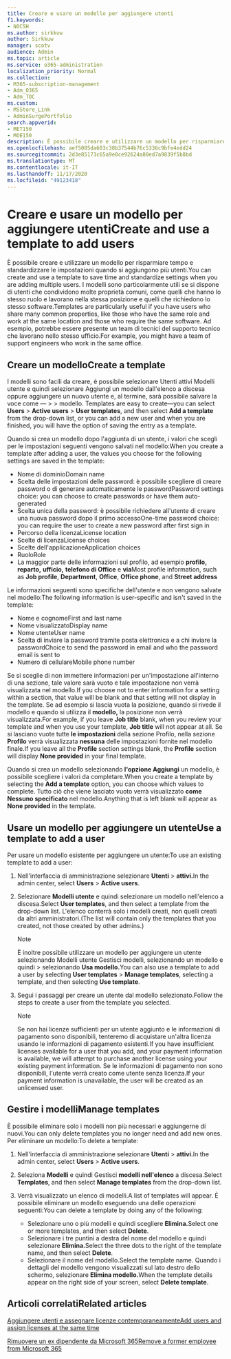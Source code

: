 ```yaml
---
title: Creare e usare un modello per aggiungere utenti
f1.keywords:
- NOCSH
ms.author: sirkkuw
author: Sirkkuw
manager: scotv
audience: Admin
ms.topic: article
ms.service: o365-administration
localization_priority: Normal
ms.collection:
- M365-subscription-management
- Adm_O365
- Adm_TOC
ms.custom:
- MSStore_Link
- AdminSurgePortfolio
search.appverid:
- MET150
- MOE150
description: È possibile creare e utilizzare un modello per risparmiare tempo e standardizzare le impostazioni quando si aggiungono più utenti.
ms.openlocfilehash: aef5085da603c38b37544b76c5336c9bfe4edd24
ms.sourcegitcommit: 2d3e85173c65a9e0ce92624a80ed7a9839f5b8bd
ms.translationtype: MT
ms.contentlocale: it-IT
ms.lasthandoff: 11/17/2020
ms.locfileid: "49123418"
---
```

# <a name="create-and-use-a-template-to-add-users"></a><span data-ttu-id="69f6c-103">Creare e usare un modello per aggiungere utenti</span><span class="sxs-lookup"><span data-stu-id="69f6c-103">Create and use a template to add users</span></span>

<span data-ttu-id="69f6c-104">È possibile creare e utilizzare un modello per risparmiare tempo e standardizzare le impostazioni quando si aggiungono più utenti.</span><span class="sxs-lookup"><span data-stu-id="69f6c-104">You can create and use a template to save time and standardize settings when you are adding multiple users.</span></span> <span data-ttu-id="69f6c-105">I modelli sono particolarmente utili se si dispone di utenti che condividono molte proprietà comuni, come quelli che hanno lo stesso ruolo e lavorano nella stessa posizione e quelli che richiedono lo stesso software.</span><span class="sxs-lookup"><span data-stu-id="69f6c-105">Templates are particularly useful if you have users who share many common properties, like those who have the same role and work at the same location and those who require the same software.</span></span> <span data-ttu-id="69f6c-106">Ad esempio, potrebbe essere presente un team di tecnici del supporto tecnico che lavorano nello stesso ufficio.</span><span class="sxs-lookup"><span data-stu-id="69f6c-106">For example, you might have a team of support engineers who work in the same office.</span></span>  

## <a name="create-a-template"></a><span data-ttu-id="69f6c-107">Creare un modello</span><span class="sxs-lookup"><span data-stu-id="69f6c-107">Create a template</span></span>

<span data-ttu-id="69f6c-108">I modelli sono facili da creare, è possibile selezionare Utenti attivi Modelli utente e quindi selezionare Aggiungi un modello dall'elenco a discesa oppure aggiungere un nuovo utente e, al termine, sarà possibile salvare la voce come &mdash;   >    >  modello. </span><span class="sxs-lookup"><span data-stu-id="69f6c-108">Templates are easy to create&mdash;you can select **Users** > **Active users** > **User templates**, and then select **Add a template** from the drop-down list, or you can add a new user and when you are finished, you will have the option of saving the entry as a template.</span></span>

<span data-ttu-id="69f6c-109">Quando si crea un modello dopo l'aggiunta di un utente, i valori che scegli per le impostazioni seguenti vengono salvati nel modello:</span><span class="sxs-lookup"><span data-stu-id="69f6c-109">When you create a template after adding a user, the values you choose for the following settings are saved in the template:</span></span>

- <span data-ttu-id="69f6c-110">Nome di dominio</span><span class="sxs-lookup"><span data-stu-id="69f6c-110">Domain name</span></span>
- <span data-ttu-id="69f6c-111">Scelta delle impostazioni delle password: è possibile scegliere di creare password o di generare automaticamente le password</span><span class="sxs-lookup"><span data-stu-id="69f6c-111">Password settings choice: you can choose to create passwords or have them auto-generated</span></span>
- <span data-ttu-id="69f6c-112">Scelta unica della password: è possibile richiedere all'utente di creare una nuova password dopo il primo accesso</span><span class="sxs-lookup"><span data-stu-id="69f6c-112">One-time password choice: you can require the user to create a new password after first sign in</span></span>
- <span data-ttu-id="69f6c-113">Percorso della licenza</span><span class="sxs-lookup"><span data-stu-id="69f6c-113">License location</span></span>
- <span data-ttu-id="69f6c-114">Scelte di licenza</span><span class="sxs-lookup"><span data-stu-id="69f6c-114">License choices</span></span>
- <span data-ttu-id="69f6c-115">Scelte dell'applicazione</span><span class="sxs-lookup"><span data-stu-id="69f6c-115">Application choices</span></span>
- <span data-ttu-id="69f6c-116">Ruolo</span><span class="sxs-lookup"><span data-stu-id="69f6c-116">Role</span></span>
- <span data-ttu-id="69f6c-117">La maggior parte delle informazioni sul profilo, ad esempio **profilo,** **reparto,** **ufficio,** **telefono di Office** e **via**</span><span class="sxs-lookup"><span data-stu-id="69f6c-117">Most profile information, such as **Job profile**, **Department**, **Office**, **Office phone**, and **Street address**</span></span> 

<span data-ttu-id="69f6c-118">Le informazioni seguenti sono specifiche dell'utente e non vengono salvate nel modello:</span><span class="sxs-lookup"><span data-stu-id="69f6c-118">The following information is user-specific and isn't saved in the template:</span></span>

- <span data-ttu-id="69f6c-119">Nome e cognome</span><span class="sxs-lookup"><span data-stu-id="69f6c-119">First and last name</span></span>
- <span data-ttu-id="69f6c-120">Nome visualizzato</span><span class="sxs-lookup"><span data-stu-id="69f6c-120">Display name</span></span>
- <span data-ttu-id="69f6c-121">Nome utente</span><span class="sxs-lookup"><span data-stu-id="69f6c-121">User name</span></span>
- <span data-ttu-id="69f6c-122">Scelta di inviare la password tramite posta elettronica e a chi inviare la password</span><span class="sxs-lookup"><span data-stu-id="69f6c-122">Choice to send the password in email and who the password email is sent to</span></span>
- <span data-ttu-id="69f6c-123">Numero di cellulare</span><span class="sxs-lookup"><span data-stu-id="69f6c-123">Mobile phone number</span></span>

<span data-ttu-id="69f6c-124">Se si sceglie di non immettere informazioni per un'impostazione all'interno di una sezione, tale valore sarà vuoto e tale impostazione non verrà visualizzata nel modello.</span><span class="sxs-lookup"><span data-stu-id="69f6c-124">If you choose not to enter information for a setting within a section, that value will be blank and that setting will not display in the template.</span></span> <span data-ttu-id="69f6c-125">Se ad esempio  si lascia vuota la posizione, quando si rivede il modello e quando si utilizza il **modello,** la posizione non verrà visualizzata.</span><span class="sxs-lookup"><span data-stu-id="69f6c-125">For example, if you leave **Job title** blank, when you review your template and when you use your template, **Job title** will not appear at all.</span></span> <span data-ttu-id="69f6c-126">Se si lasciano vuote tutte **le impostazioni** della sezione Profilo, nella sezione **Profilo** verrà visualizzata **nessuna** delle impostazioni fornite nel modello finale.</span><span class="sxs-lookup"><span data-stu-id="69f6c-126">If you leave all the **Profile** section settings blank, the **Profile** section will display **None provided** in your final template.</span></span>

<span data-ttu-id="69f6c-127">Quando si crea un modello selezionando **l'opzione Aggiungi** un modello, è possibile scegliere i valori da completare.</span><span class="sxs-lookup"><span data-stu-id="69f6c-127">When you create a template by selecting the **Add a template** option, you can choose which values to complete.</span></span> <span data-ttu-id="69f6c-128">Tutto ciò che viene lasciato vuoto verrà visualizzato **come Nessuno specificato** nel modello.</span><span class="sxs-lookup"><span data-stu-id="69f6c-128">Anything that is left blank will appear as **None provided** in the template.</span></span>

## <a name="use-a-template-to-add-a-user"></a><span data-ttu-id="69f6c-129">Usare un modello per aggiungere un utente</span><span class="sxs-lookup"><span data-stu-id="69f6c-129">Use a template to add a user</span></span>

<span data-ttu-id="69f6c-130">Per usare un modello esistente per aggiungere un utente:</span><span class="sxs-lookup"><span data-stu-id="69f6c-130">To use an existing template to add a user:</span></span>

1. <span data-ttu-id="69f6c-131">Nell'interfaccia di amministrazione selezionare **Utenti**  >  **attivi.**</span><span class="sxs-lookup"><span data-stu-id="69f6c-131">In the admin center, select **Users** > **Active users**.</span></span>

2. <span data-ttu-id="69f6c-132">Selezionare **Modelli utente** e quindi selezionare un modello nell'elenco a discesa.</span><span class="sxs-lookup"><span data-stu-id="69f6c-132">Select **User templates**, and then select a template from the drop-down list.</span></span> <span data-ttu-id="69f6c-133">L'elenco conterrà solo i modelli creati, non quelli creati da altri amministratori.</span><span class="sxs-lookup"><span data-stu-id="69f6c-133">(The list will contain only the templates that you created, not those created by other admins.)</span></span>

   > [!NOTE]
   > <span data-ttu-id="69f6c-134">È inoltre possibile utilizzare un modello per aggiungere un utente selezionando Modelli utente Gestisci modelli, selezionando un modello e quindi  >  selezionando **Usa modello.**</span><span class="sxs-lookup"><span data-stu-id="69f6c-134">You can also use a template to add a user by selecting **User templates** > **Manage templates**, selecting a template, and then selecting **Use template**.</span></span>

3. <span data-ttu-id="69f6c-135">Segui i passaggi per creare un utente dal modello selezionato.</span><span class="sxs-lookup"><span data-stu-id="69f6c-135">Follow the steps to create a user from the template you selected.</span></span>

   > [!NOTE]
   > <span data-ttu-id="69f6c-136">Se non hai licenze sufficienti per un utente aggiunto e le informazioni di pagamento sono disponibili, tenteremo di acquistare un'altra licenza usando le informazioni di pagamento esistenti.</span><span class="sxs-lookup"><span data-stu-id="69f6c-136">If you have insufficient licenses available for a user that you add, and your payment information is available, we will attempt to purchase another license using your existing payment information.</span></span> <span data-ttu-id="69f6c-137">Se le informazioni di pagamento non sono disponibili, l'utente verrà creato come utente senza licenza.</span><span class="sxs-lookup"><span data-stu-id="69f6c-137">If your payment information is unavailable, the user will be created as an unlicensed user.</span></span>

## <a name="manage-templates"></a><span data-ttu-id="69f6c-138">Gestire i modelli</span><span class="sxs-lookup"><span data-stu-id="69f6c-138">Manage templates</span></span>

<span data-ttu-id="69f6c-139">È possibile eliminare solo i modelli non più necessari e aggiungerne di nuovi.</span><span class="sxs-lookup"><span data-stu-id="69f6c-139">You can only delete templates you no longer need and add new ones.</span></span> <span data-ttu-id="69f6c-140">Per eliminare un modello:</span><span class="sxs-lookup"><span data-stu-id="69f6c-140">To delete a template:</span></span>

1. <span data-ttu-id="69f6c-141">Nell'interfaccia di amministrazione selezionare **Utenti**  >  **attivi.**</span><span class="sxs-lookup"><span data-stu-id="69f6c-141">In the admin center, select **Users** > **Active users**.</span></span>

2. <span data-ttu-id="69f6c-142">Seleziona **Modelli** e quindi Gestisci **modelli nell'elenco** a discesa.</span><span class="sxs-lookup"><span data-stu-id="69f6c-142">Select **Templates**, and then select **Manage templates** from the drop-down list.</span></span>

3. <span data-ttu-id="69f6c-143">Verrà visualizzato un elenco di modelli.</span><span class="sxs-lookup"><span data-stu-id="69f6c-143">A list of templates will appear.</span></span> <span data-ttu-id="69f6c-144">È possibile eliminare un modello eseguendo una delle operazioni seguenti:</span><span class="sxs-lookup"><span data-stu-id="69f6c-144">You can delete a template by doing any of the following:</span></span>
    - <span data-ttu-id="69f6c-145">Selezionare uno o più modelli e quindi scegliere **Elimina.**</span><span class="sxs-lookup"><span data-stu-id="69f6c-145">Select one or more templates, and then select **Delete**.</span></span> 
    - <span data-ttu-id="69f6c-146">Selezionare i tre puntini a destra del nome del modello e quindi selezionare **Elimina.**</span><span class="sxs-lookup"><span data-stu-id="69f6c-146">Select the three dots to the right of the template name, and then select **Delete**.</span></span>
    - <span data-ttu-id="69f6c-147">Selezionare il nome del modello.</span><span class="sxs-lookup"><span data-stu-id="69f6c-147">Select the template name.</span></span> <span data-ttu-id="69f6c-148">Quando i dettagli del modello vengono visualizzati sul lato destro dello schermo, selezionare **Elimina modello.**</span><span class="sxs-lookup"><span data-stu-id="69f6c-148">When the template details appear on the right side of your screen, select **Delete template**.</span></span>

## <a name="related-articles"></a><span data-ttu-id="69f6c-149">Articoli correlati</span><span class="sxs-lookup"><span data-stu-id="69f6c-149">Related articles</span></span>

[<span data-ttu-id="69f6c-150">Aggiungere utenti e assegnare licenze contemporaneamente</span><span class="sxs-lookup"><span data-stu-id="69f6c-150">Add users and assign licenses at the same time</span></span>](add-users.md)

[<span data-ttu-id="69f6c-151">Rimuovere un ex dipendente da Microsoft 365</span><span class="sxs-lookup"><span data-stu-id="69f6c-151">Remove a former employee from Microsoft 365</span></span>](remove-former-employee.md)
  

